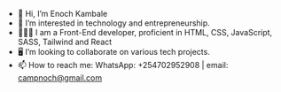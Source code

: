 - 👋 Hi, I’m Enoch Kambale
- 👀 I’m interested in technology and entrepreneurship.
- 👨🏾‍💻 I am a Front-End developer, proficient in HTML, CSS, JavaScript, SASS, Tailwind and React
- 🖥️ I’m looking to collaborate on various tech projects.
- 📫 How to reach me: WhatsApp: +254702952908 | email: campnoch@gmail.com 

<!---
camballe/camballe is a ✨ special ✨ repository because its `README.md` (this file) appears on your GitHub profile.
You can click the Preview link to take a look at your changes.
--->
